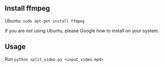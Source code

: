 ## Install ffmpeg

Ubuntu:
`sudo apt-get install ffmpeg`

If you are not using Ubuntu, please Google how to install on your system.

## Usage
Run `python split_video.py <input_video.mp4>`
